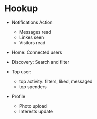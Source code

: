 # Hookup 

- Notifications Action
	- Messages read
	- Linkes seen
	- Visitors read


- Home: Connected users
- Discovery: Search and filter
- Top user:
	- top activity: filters, liked, messaged
	- top spenders

- Profile
	- Photo upload
	- Interests update
	